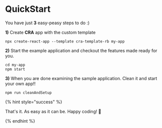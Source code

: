 # QuickStart

You have just **3** easy-peasy steps to do :)

**1)** Create **CRA** app with the custom template

```shell
npx create-react-app --template cra-template-rb my-app
```

**2)** Start the example application and checkout the features made ready for you.

```shell
cd my-app
npm start
```

**3)** When you are done examining the sample application. Clean it and start your own app!!

```shell
npm run cleanAndSetup
```

{% hint style="success" %}

That's it. As easy as it can be. Happy coding! 🎉

{% endhint %}

